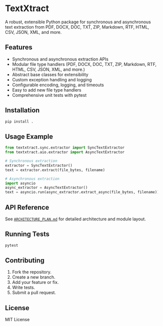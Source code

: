 # TextXtract

A robust, extensible Python package for synchronous and asynchronous text extraction from PDF, DOCX, DOC, TXT, ZIP, Markdown, RTF, HTML, CSV, JSON, XML, and more.

## Features

- Synchronous and asynchronous extraction APIs
- Modular file type handlers (PDF, DOCX, DOC, TXT, ZIP, Markdown, RTF, HTML, CSV, JSON, XML, and more.)
- Abstract base classes for extensibility
- Custom exception handling and logging
- Configurable encoding, logging, and timeouts
- Easy to add new file type handlers
- Comprehensive unit tests with pytest

## Installation

```bash
pip install .
```

## Usage Example

```python
from textxtract.sync.extractor import SyncTextExtractor
from textxtract.aio.extractor import AsyncTextExtractor

# Synchronous extraction
extractor = SyncTextExtractor()
text = extractor.extract(file_bytes, filename)

# Asynchronous extraction
import asyncio
async_extractor = AsyncTextExtractor()
text = asyncio.run(async_extractor.extract_async(file_bytes, filename))
```

## API Reference

See [`ARCHITECTURE_PLAN.md`](ARCHITECTURE_PLAN.md) for detailed architecture and module layout.

## Running Tests

```bash
pytest
```

## Contributing

1. Fork the repository.
2. Create a new branch.
3. Add your feature or fix.
4. Write tests.
5. Submit a pull request.

## License

MIT License

